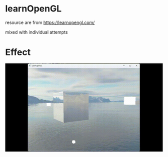 # learnOpenGL
resource are from https://learnopengl.com/

mixed with individual attempts

# Effect
![img](/learnOpenGL/output.gif)  

